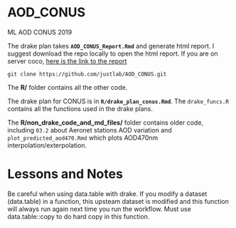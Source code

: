# AOD_CONUS
ML AOD CONUS 2019


The drake plan takes __`AOD_CONUS_Report.Rmd`__ and generate html report. I suggest download the repo locally to open the html report. If you are on server coco, [here is the link to the report](http://coco.5e102.mountsinai.org:8787/files/%2Fhome/liuy29/liuyanguu/AOD_CONUS/AOD_CONUS_Report.html)

```{r}
git clone https://github.com/justlab/AOD_CONUS.git
```
  
The __R/__ folder contains all the other code.
  
The drake plan for CONUS is in __`R/drake_plan_conus.Rmd`__. The `drake_funcs.R` contains all the functions used in the drake plans. 
  
The __R/non_drake_code_and_md_files/__ folder contains older code, including `03.2` about Aeronet stations AOD variation and `plot_predicted_aod470.Rmd` which plots AOD470nm interpolation/exterpolation.


# Lessons and Notes

Be careful when using data.table with drake. If you modify a dataset (data.table) in a function, this upsteam dataset is modified and this function will always run again next time you run the workflow. Must use data.table::copy to do hard copy in this function. 